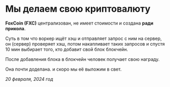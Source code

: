 # Мы делаем свою криптовалюту
**FoxCoin (FXC)** централизован, не имеет стоимости и создана **ради прикола**.

Суть в том что воркер ищёт хэш и отправляет запрос с ним на сервер, он (сервер) проверяет хэш, потом накапливает таких запросов и спустя 10 мин выбирает того, кто добавит свой блок блокчейн.

После добавления блока в блокчейн человек получает свою награду.

Она почти доделана. и скоро мы её выложим в свет.

*20 февраля, 2024 год*